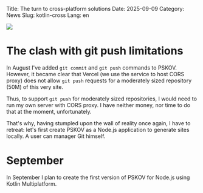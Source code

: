 Title: The turn to cross-platform solutions
Date: 2025-09-09
Category: News
Slug: kotlin-cross
Lang: en

![][splash]

# The clash with git push limitations

In August I've added `git commit` and `git push` commands to PSKOV.
However, it became clear that Vercel (we use the service to host CORS
proxy) does not allow `git push` requests for a moderately sized
repository (50M) of this very site.

Thus, to support `git push` for moderately sized repositories, I would
need to run my own server with CORS proxy. I have neither money, nor
time to do that at the moment, unfortunately.

That's why, having stumpled upon the wall of reality once again, I have to
retreat: let's first create PSKOV as a Node.js application to generate sites
locally. A user can manager Git himself.

# September

In September I plan to create the first version of PSKOV for Node.js
using Kotlin Multiplatform.

[splash]: ../../images/2025-09_push-error.jpg
